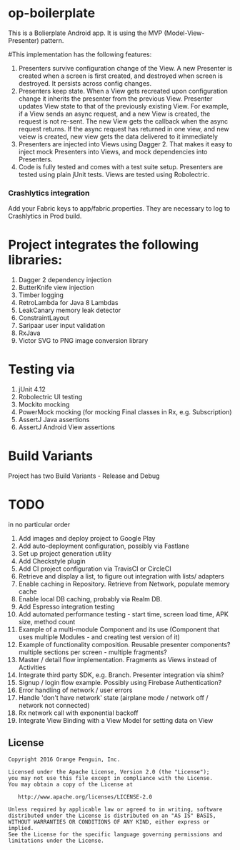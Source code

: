 # op-boilerplate

This is a Bolierplate Android app.
It is using the MVP (Model-View-Presenter) pattern.

#This implementation has the following features:

1. Presenters survive configuration change of the View. A new Presenter is created when a screen is first created, and destroyed when screen is destroyed. It persists across config changes.
1. Presenters keep state. When a View gets recreated upon configuration change it inherits the presenter from the previous View. Presenter updates View state to that of the previously existing View. For example, if a View sends an async request, and a new View is created, the request is not re-sent. The new View gets the callback when the async request returns. If the async request has returned in one view, and new veiew is created, new view gets the data delivered to it immediately
1. Presenters are injected into Views using Dagger 2. That makes it easy to inject mock Presenters into Views, and mock dependencies into Presenters.
1. Code is fully tested and comes with a test suite setup. Presenters are tested using plain jUnit tests. Views are tested using Robolectric.

### Crashlytics integration

Add your Fabric keys to app/fabric.properties. They are necessary to log to Crashlytics in Prod build.

# Project integrates the following libraries:
1. Dagger 2 dependency injection
1. ButterKnife view injection
1. Timber logging
1. RetroLambda for Java 8 Lambdas
1. LeakCanary memory leak detector
1. ConstraintLayout 
1. Saripaar user input validation
1. RxJava
1. Victor SVG to PNG image conversion library

# Testing via
1. jUnit 4.12
1. Robolectric UI testing
1. Mockito mocking
1. PowerMock mocking (for mocking Final classes in Rx, e.g. Subscription)
1. AssertJ Java assertions
1. AssertJ Android View assertions

# Build Variants
Project has two Build Variants - Release and Debug 

# TODO
 in no particular order
1. Add images and deploy project to Google Play
1. Add auto-deployment configuration, possibly via Fastlane
1. Set up project generation utility 
1. Add Checkstyle plugin
1. Add CI project configuration via TravisCI or CircleCI
1. Retrieve and display a list, to figure out integration with lists/ adapters
1. Enable caching in Repository. Retrieve from Network, populate memory cache
1. Enable local DB caching, probably via Realm DB.
1. Add Espresso integration testing
1. Add automated performance testing - start time, screen load time, APK size, method count
1. Example of a multi-module Component and its use (Component that uses multiple Modules - and creating test version of it)
1. Example of functionality composition. Reusable presenter components?
 multiple sections per screen - multiple fragments?
1. Master / detail flow implementation. Fragments as Views instead of Activities
1. Integrate third party SDK, e.g. Branch. Presenter integration via shim?
1. Signup / login flow example. Possibly using Firebase Authentication?
1. Error handling of network / user errors
1. Handle 'don't have network' state (airplane mode / network off / network not connected)
1. Rx network call with exponential backoff
1. Integrate View Binding with a View Model for setting data on View

License
--------

    Copyright 2016 Orange Penguin, Inc.

    Licensed under the Apache License, Version 2.0 (the "License");
    you may not use this file except in compliance with the License.
    You may obtain a copy of the License at

       http://www.apache.org/licenses/LICENSE-2.0

    Unless required by applicable law or agreed to in writing, software
    distributed under the License is distributed on an "AS IS" BASIS,
    WITHOUT WARRANTIES OR CONDITIONS OF ANY KIND, either express or implied.
    See the License for the specific language governing permissions and
    limitations under the License.

